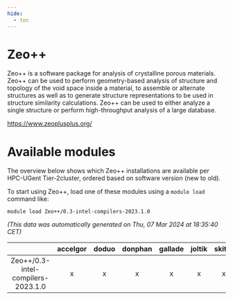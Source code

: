 ```yaml
---
hide:
  - toc
---
```


Zeo++
=====


Zeo++ is a software package for analysis of crystalline porous materials.    Zeo++ can be used to perform geometry-based analysis of structure and    topology of the void space inside a material,    to assemble or alternate structures as well as to generate structure    representations to be used in structure similarity calculations.    Zeo++ can be used to either analyze a single structure or perform high-throughput analysis of a large database.

https://www.zeoplusplus.org/
# Available modules


The overview below shows which Zeo++ installations are available per HPC-UGent Tier-2cluster, ordered based on software version (new to old).

To start using Zeo++, load one of these modules using a `module load` command like:

```shell
module load Zeo++/0.3-intel-compilers-2023.1.0
```

*(This data was automatically generated on Thu, 07 Mar 2024 at 18:35:40 CET)*  

| |accelgor|doduo|donphan|gallade|joltik|skitty|
| :---: | :---: | :---: | :---: | :---: | :---: | :---: |
|Zeo++/0.3-intel-compilers-2023.1.0|x|x|x|x|x|x|
